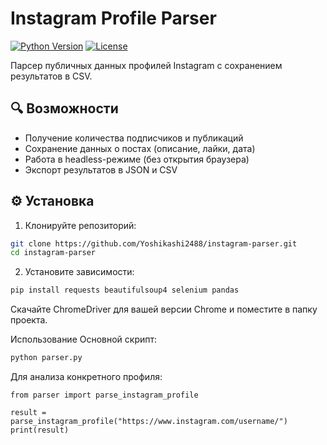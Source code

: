 # Instagram Profile Parser

[![Python Version](https://img.shields.io/badge/python-3.8%2B-blue)](https://www.python.org/)
[![License](https://img.shields.io/badge/license-MIT-green)](LICENSE)

Парсер публичных данных профилей Instagram с сохранением результатов в CSV.

## 🔍 Возможности

- Получение количества подписчиков и публикаций
- Сохранение данных о постах (описание, лайки, дата)
- Работа в headless-режиме (без открытия браузера)
- Экспорт результатов в JSON и CSV

## ⚙️ Установка

1. Клонируйте репозиторий:
```bash
git clone https://github.com/Yoshikashi2488/instagram-parser.git
cd instagram-parser
```
2. Установите зависимости:

```bash
pip install requests beautifulsoup4 selenium pandas
```
Скачайте ChromeDriver для вашей версии Chrome и поместите в папку проекта.

Использование
Основной скрипт:

```bash
python parser.py
```
Для анализа конкретного профиля:
```
from parser import parse_instagram_profile

result = parse_instagram_profile("https://www.instagram.com/username/")
print(result)
```